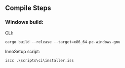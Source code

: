 ## Compile Steps
### Windows build:
CLI:
```powershell
cargo build --release --target=x86_64-pc-windows-gnu
```

InnoSetup script:
```
iscc .\scripts\ci\installer.iss
```
